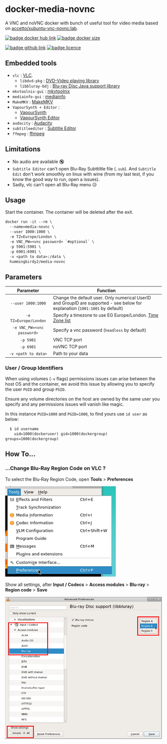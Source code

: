 # docker-media-novnc

A VNC and noVNC docker with bunch of useful tool for video media based on [accetto/xubuntu-vnc-novnc:lab](https://github.com/accetto/xubuntu-vnc-novnc/tree/master/docker/xubuntu-vnc-novnc).

[![badge docker hub link][badge-docker-hub]](https://hub.docker.com/r/hummingbirdy2/media-novnc)
[![badge docker size][badge-docker-size]](https://hub.docker.com/r/hummingbirdy2/media-novnc)

[![badge github link][badge-github]](https://github.com/hummingbirdy2/docker-media-novnc)
[![badge licence][badge-license]](https://github.com/hummingbirdy2/docker-media-novnc)

## Embedded tools

- `vlc` : [VLC](https://www.videolan.org/vlc/).
  - `libdvd-pkg` : [DVD-Video playing library](https://packages.ubuntu.com/focal/libdvd-pkg)
  - `libbluray-bdj` : [Blu-ray Disc Java support library](https://packages.ubuntu.com/focal/libbluray-bdj)
- `mkvtoolnix-gui` : [mkvtoolnix](https://mkvtoolnix.download/)
- `mediainfo-gui` : [mediainfo](https://mediaarea.net/en/MediaInfo)
- `MakeMKV` : [MakeMKV](https://www.makemkv.com/)
- `VapourSynth + Editor` :
  - [VapourSynth](https://github.com/vapoursynth/vapoursynth)
  - [VapourSynth Editor](https://bitbucket.org/mystery_keeper/vapoursynth-editor)
- `audacity` : [Audacity](https://www.audacityteam.org/)
- `subtitleeditor` : [Subtitle Editor](https://github.com/kitone/subtitleeditor)
- `ffmpeg` : [ffmpeg](https://ffmpeg.org/)

## Limitations

- No audio are available :mute:
- `Subtitle Editor` can't open Blu-Ray Subttiltle file (`.sub`). And `Subtitle Edit` don't work smoothly on linux with wine (from my last test, if you know the good way to run, open a issues).
- Sadly, vlc can't open all Blu-Ray menu :disappointed_relieved:

## Usage

Start the container. The container will be deleted after the exit.
```shell
docker run -it --rm \
  --name=media-novnc \
  --user 1000:1000 \
  -e TZ=Europe/London \
  -e VNC_PW=<vnc password> `#optional` \
  -p 5901:5901 \
  -p 6901:6901 \
  -v <path to data>:/data \
  hummingbirdy2/media-novnc
```

## Parameters

| Parameter | Function |
| :----: | --- |
| `--user 1000:1000` | Change the default user. Only numerical UserID and GroupID are supported - see below for explanation (`1001:1001` by default) |
| `-e TZ=Europe/London` | Specify a timezone to use EG Europe/London. [Time Zone list](https://en.wikipedia.org/wiki/List_of_tz_database_time_zones) |
| `-e VNC_PW=<vnc password>` | Specify a vnc password (`headless` by default) |
| `-p 5901` | VNC TCP port |
| `-p 6901` | noVNC TCP port |
| `-v <path to data>` | Path to your data |

### User / Group Identifiers

When using volumes (`-v` flags) permissions issues can arise between the host OS and the container, we avoid this issue by allowing you to specify the user `PUID` and group `PGID`.

Ensure any volume directories on the host are owned by the same user you specify and any permissions issues will vanish like magic.

In this instance `PUID=1000` and `PGID=1000`, to find yours use `id user` as below:

```shell
  $ id username
    uid=1000(dockeruser) gid=1000(dockergroup) groups=1000(dockergroup)
```

## How To...

### ...Change Blu-Ray Region Code on VLC ?

To select the Blu-Ray Region Code, open **Tools** > **Preferences**

![Open VLC Preference](pictures/vlc_open_preference.jpg)

Show all settings, after **Input / Codecs** > **Access modules** > **Blu-ray** > **Region code** > **Save**

![Region code Selection](pictures/vlc_region_code_selection.jpg)

<!-- badges images -->
[badge-docker-hub]: https://badgen.net/badge/link/hummingbirdy2%2Fmedia-novnc?label&icon=docker
[badge-docker-size]: https://badgen.net/docker/size/hummingbirdy2/media-novnc?icon=docker&label=Image%20Size
[badge-github]: https://badgen.net/badge/link/hummingbirdy2%2Fdocker-media-novnc?label&icon=github
[badge-license]: https://badgen.net/github/license/hummingbirdy2/docker-media-novnc?icon=github
